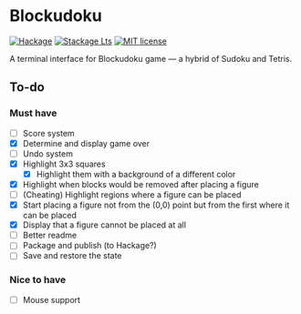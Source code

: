 # Blockudoku

[![Hackage](https://img.shields.io/hackage/v/haskell-blockudoku.svg?logo=haskell)](https://hackage.haskell.org/package/haskell-blockudoku)
[![Stackage Lts](http://stackage.org/package/haskell-blockudoku/badge/lts)](http://stackage.org/lts/package/haskell-blockudoku)
[![MIT license](https://img.shields.io/badge/license-MIT-blue.svg)](LICENSE)

A terminal interface for Blockudoku game — a hybrid of Sudoku and Tetris.

## To-do

### Must have

- [ ] Score system
- [x] Determine and display game over
- [ ] Undo system
- [x] Highlight 3x3 squares
  - [x] Highlight them with a background of a different color
- [x] Highlight when blocks would be removed after placing a figure
- [ ] (Cheating) Highlight regions where a figure can be placed
- [x] Start placing a figure not from the (0,0) point but from the first where it can be placed
- [x] Display that a figure cannot be placed at all
- [ ] Better readme
- [ ] Package and publish (to Hackage?)
- [ ] Save and restore the state

### Nice to have

- [ ] Mouse support
